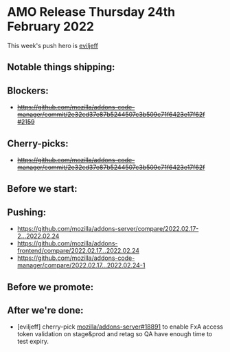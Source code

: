 # AMO Release Thursday 24th February 2022

This week's push hero is [eviljeff](https://github.com/eviljeff)

## Notable things shipping:

## Blockers:
- ~~https://github.com/mozilla/addons-code-manager/commit/2e32cd37e87b5244507c3b509c71f6423e17f62f [#2159](https://github.com/mozilla/addons-code-manager/pull/2159)~~

## Cherry-picks:
- ~~https://github.com/mozilla/addons-code-manager/commit/2e32cd37e87b5244507c3b509c71f6423e17f62f~~

## Before we start:

## Pushing:

- https://github.com/mozilla/addons-server/compare/2022.02.17-2...2022.02.24
- https://github.com/mozilla/addons-frontend/compare/2022.02.17...2022.02.24
- https://github.com/mozilla/addons-code-manager/compare/2022.02.17...2022.02.24-1

## Before we promote:

## After we're done:
- [eviljeff] cherry-pick [mozilla/addons-server#18891](https://github.com/mozilla/addons-server/pull/18891) to enable FxA access token validation on stage&prod and retag so QA have enough time to test expiry.
